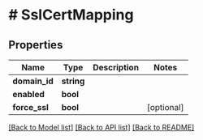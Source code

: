 # # SslCertMapping

## Properties

Name | Type | Description | Notes
------------ | ------------- | ------------- | -------------
**domain_id** | **string** |  |
**enabled** | **bool** |  |
**force_ssl** | **bool** |  | [optional]

[[Back to Model list]](../../README.md#models) [[Back to API list]](../../README.md#endpoints) [[Back to README]](../../README.md)
